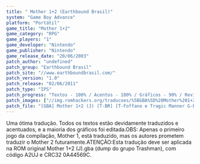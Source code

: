 ```yaml
---
title: " Mother 1+2 (Earthbound Brasil)"
system: "Game Boy Advance"
platform: "Portátil"
game_title: "Mother 1+2"
game_category: "RPG"
game_players: "1"
game_developer: "Nintendo"
game_publisher: "Nintendo"
game_release_date: "20/06/2003"
patch_author: "undefined"
patch_group: "Earthbound Brasil"
patch_site: "//www.earthboundbrasil.com/"
patch_version: "1.0"
patch_release: "02/06/2011"
patch_type: "IPS"
patch_progress: "Textos - 100% / Acentos - 100% / Gráficos - 90% / Revisão - 100%"
patch_images: ["//img.romhackers.org/traducoes/%5BGBA%5D%20Mother%201+2%20-%20Earthbound%20Brasil%20-%201.png","//img.romhackers.org/traducoes/%5BGBA%5D%20Mother%201+2%20-%20Earthbound%20Brasil%20-%202.png","//img.romhackers.org/traducoes/%5BGBA%5D%20Mother%201+2%20-%20Earthbound%20Brasil%20-%203.png"]
patch_file: "[GBA] Mother 1+2 (J) [T-BR] [T-Foffano e Tragic Manner G-Earthbound Brasil] [V-1.0 A-2011].rar"
---
```

Uma ótima tradução. Todos os textos estão devidamente traduzidos e acentuados, e a maioria dos gráficos foi editada.OBS: Apenas o primeiro jogo da compilação, Mother 1, está traduzido, mas os autores prometem traduzir o Mother 2 futuramente.ATENÇÃO:Esta tradução deve ser aplicada na ROM original Mother 1+2 (J).gba (dump do grupo Trashman), com código A2UJ e CRC32 0A44569C.